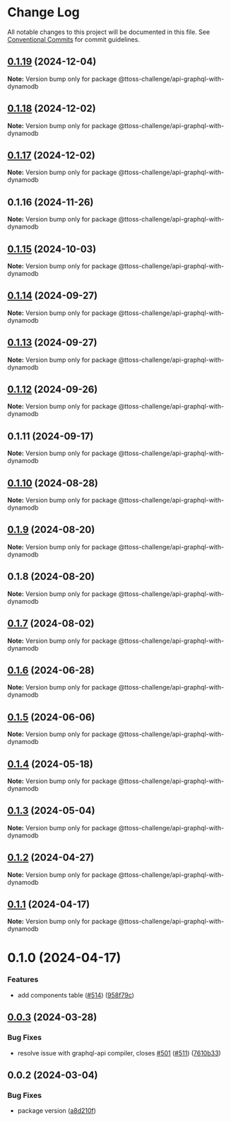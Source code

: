 # Change Log

All notable changes to this project will be documented in this file.
See [Conventional Commits](https://conventionalcommits.org) for commit guidelines.

## [0.1.19](https://github.com/ttoss/ttoss/compare/@ttoss-challenge/api-graphql-with-dynamodb@0.1.18...@ttoss-challenge/api-graphql-with-dynamodb@0.1.19) (2024-12-04)

**Note:** Version bump only for package @ttoss-challenge/api-graphql-with-dynamodb

## [0.1.18](https://github.com/ttoss/ttoss/compare/@ttoss-challenge/api-graphql-with-dynamodb@0.1.17...@ttoss-challenge/api-graphql-with-dynamodb@0.1.18) (2024-12-02)

**Note:** Version bump only for package @ttoss-challenge/api-graphql-with-dynamodb

## [0.1.17](https://github.com/ttoss/ttoss/compare/@ttoss-challenge/api-graphql-with-dynamodb@0.1.16...@ttoss-challenge/api-graphql-with-dynamodb@0.1.17) (2024-12-02)

**Note:** Version bump only for package @ttoss-challenge/api-graphql-with-dynamodb

## 0.1.16 (2024-11-26)

**Note:** Version bump only for package @ttoss-challenge/api-graphql-with-dynamodb

## [0.1.15](https://github.com/ttoss/ttoss/compare/@ttoss-challenge/api-graphql-with-dynamodb@0.1.14...@ttoss-challenge/api-graphql-with-dynamodb@0.1.15) (2024-10-03)

**Note:** Version bump only for package @ttoss-challenge/api-graphql-with-dynamodb

## [0.1.14](https://github.com/ttoss/ttoss/compare/@ttoss-challenge/api-graphql-with-dynamodb@0.1.13...@ttoss-challenge/api-graphql-with-dynamodb@0.1.14) (2024-09-27)

**Note:** Version bump only for package @ttoss-challenge/api-graphql-with-dynamodb

## [0.1.13](https://github.com/ttoss/ttoss/compare/@ttoss-challenge/api-graphql-with-dynamodb@0.1.12...@ttoss-challenge/api-graphql-with-dynamodb@0.1.13) (2024-09-27)

**Note:** Version bump only for package @ttoss-challenge/api-graphql-with-dynamodb

## [0.1.12](https://github.com/ttoss/ttoss/compare/@ttoss-challenge/api-graphql-with-dynamodb@0.1.11...@ttoss-challenge/api-graphql-with-dynamodb@0.1.12) (2024-09-26)

**Note:** Version bump only for package @ttoss-challenge/api-graphql-with-dynamodb

## 0.1.11 (2024-09-17)

**Note:** Version bump only for package @ttoss-challenge/api-graphql-with-dynamodb

## [0.1.10](https://github.com/ttoss/ttoss/compare/@ttoss-challenge/api-graphql-with-dynamodb@0.1.9...@ttoss-challenge/api-graphql-with-dynamodb@0.1.10) (2024-08-28)

**Note:** Version bump only for package @ttoss-challenge/api-graphql-with-dynamodb

## [0.1.9](https://github.com/ttoss/ttoss/compare/@ttoss-challenge/api-graphql-with-dynamodb@0.1.8...@ttoss-challenge/api-graphql-with-dynamodb@0.1.9) (2024-08-20)

**Note:** Version bump only for package @ttoss-challenge/api-graphql-with-dynamodb

## 0.1.8 (2024-08-20)

**Note:** Version bump only for package @ttoss-challenge/api-graphql-with-dynamodb

## [0.1.7](https://github.com/ttoss/ttoss/compare/@ttoss-challenge/api-graphql-with-dynamodb@0.1.6...@ttoss-challenge/api-graphql-with-dynamodb@0.1.7) (2024-08-02)

**Note:** Version bump only for package @ttoss-challenge/api-graphql-with-dynamodb

## [0.1.6](https://github.com/ttoss/ttoss/compare/@ttoss-challenge/api-graphql-with-dynamodb@0.1.5...@ttoss-challenge/api-graphql-with-dynamodb@0.1.6) (2024-06-28)

**Note:** Version bump only for package @ttoss-challenge/api-graphql-with-dynamodb

## [0.1.5](https://github.com/ttoss/ttoss/compare/@ttoss-challenge/api-graphql-with-dynamodb@0.1.4...@ttoss-challenge/api-graphql-with-dynamodb@0.1.5) (2024-06-06)

**Note:** Version bump only for package @ttoss-challenge/api-graphql-with-dynamodb

## [0.1.4](https://github.com/ttoss/ttoss/compare/@ttoss-challenge/api-graphql-with-dynamodb@0.1.3...@ttoss-challenge/api-graphql-with-dynamodb@0.1.4) (2024-05-18)

**Note:** Version bump only for package @ttoss-challenge/api-graphql-with-dynamodb

## [0.1.3](https://github.com/ttoss/ttoss/compare/@ttoss-challenge/api-graphql-with-dynamodb@0.1.2...@ttoss-challenge/api-graphql-with-dynamodb@0.1.3) (2024-05-04)

**Note:** Version bump only for package @ttoss-challenge/api-graphql-with-dynamodb

## [0.1.2](https://github.com/ttoss/ttoss/compare/@ttoss-challenge/api-graphql-with-dynamodb@0.1.1...@ttoss-challenge/api-graphql-with-dynamodb@0.1.2) (2024-04-27)

**Note:** Version bump only for package @ttoss-challenge/api-graphql-with-dynamodb

## [0.1.1](https://github.com/ttoss/ttoss/compare/@ttoss-challenge/api-graphql-with-dynamodb@0.1.0...@ttoss-challenge/api-graphql-with-dynamodb@0.1.1) (2024-04-17)

**Note:** Version bump only for package @ttoss-challenge/api-graphql-with-dynamodb

# 0.1.0 (2024-04-17)

### Features

- add components table ([#514](https://github.com/ttoss/ttoss/issues/514)) ([958f79c](https://github.com/ttoss/ttoss/commit/958f79c6ee7301b6c7b3671f7c846a1f6a2c7b03))

## [0.0.3](https://github.com/ttoss/ttoss/compare/@ttoss-challenge/api-graphql-with-dynamodb@0.0.2...@ttoss-challenge/api-graphql-with-dynamodb@0.0.3) (2024-03-28)

### Bug Fixes

- resolve issue with graphql-api compiler, closes [#501](https://github.com/ttoss/ttoss/issues/501) ([#511](https://github.com/ttoss/ttoss/issues/511)) ([7610b33](https://github.com/ttoss/ttoss/commit/7610b332b18903c8d6df4845cfc855afef4a6b05))

## 0.0.2 (2024-03-04)

### Bug Fixes

- package version ([a8d210f](https://github.com/ttoss/ttoss/commit/a8d210f13bb82501e31c58002749ee270cd37e65))
